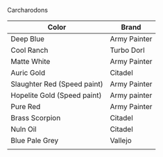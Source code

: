 Carcharodons

| Color                       | Brand        |
| --------------------------- | ------------ |
| Deep Blue                   | Army Painter |
| Cool Ranch                  | Turbo Dorl   |
| Matte White                 | Army Painter |
| Auric Gold                  | Citadel      |
| Slaughter Red (Speed paint) | Army Painter |
| Hopelite Gold (Speed paint) | Army painter |
| Pure Red                    | Army Painter |
| Brass Scorpion              | Citadel      |
| Nuln Oil                    | Citadel      |
| Blue Pale Grey              | Vallejo      |
|                             |              |
